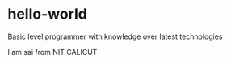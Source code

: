 # hello-world
Basic level programmer with knowledge over latest technologies

I am sai from NIT CALICUT
